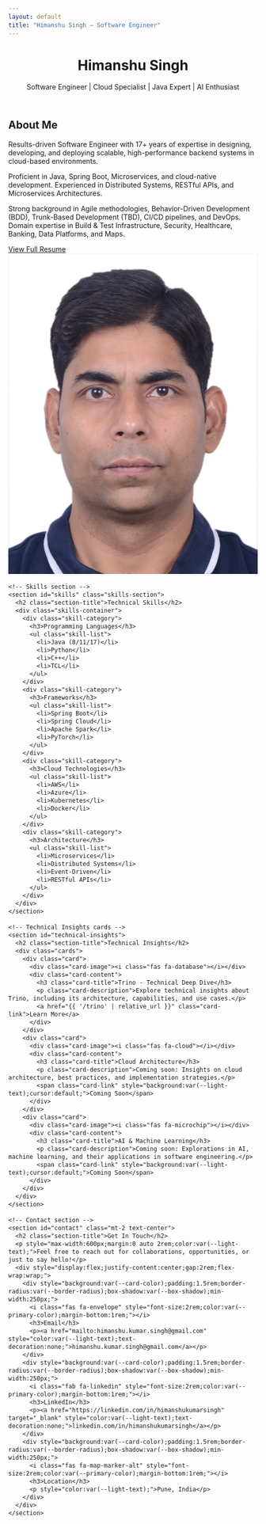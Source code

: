 ```yaml
---
layout: default
title: "Himanshu Singh – Software Engineer"
---
```


<header>
  <div class="container header-content">
    <div class="profile-pic">
      <i class="fas fa-user"></i>
    </div>
    <h1>Himanshu Singh</h1>
    <p class="tagline">Software Engineer | Cloud Specialist | Java Expert | AI Enthusiast</p>
    <div class="social-links">
      <a href="https://linkedin.com/in/himanshukumarsingh" target="_blank"><i class="fab fa-linkedin"></i></a>
      <a href="https://github.com/" target="_blank"><i class="fab fa-github"></i></a>
      <a href="mailto:himanshu.kumar.singh@gmail.com"><i class="fas fa-envelope"></i></a>
    </div>
  </div>
</header>

<div class="container">
  <main>
    <!-- About section -->
    <section id="about" class="about-section">
      <div class="about-content">
        <h2>About Me</h2>
        <p>Results-driven Software Engineer with 17+ years of expertise in designing, developing, and deploying scalable, high-performance backend systems in cloud-based environments.</p>
        <p>Proficient in Java, Spring Boot, Microservices, and cloud-native development. Experienced in Distributed Systems, RESTful APIs, and Microservices Architectures.</p>
        <p>Strong background in Agile methodologies, Behavior-Driven Development (BDD), Trunk-Based Development (TBD), CI/CD pipelines, and DevOps. Domain expertise in Build & Test Infrastructure, Security, Healthcare, Banking, Data Platforms, and Maps.</p>
        <a href="{{ '/resume' | relative_url }}" class="card-link">View Full Resume</a>
      </div>
      <div class="about-image">
        <img src="Himanshu_Singh.JPG" alt="Himanshu Singh" style="width:10%height:10%;object-fit:contain;border-radius:var(--border-radius);">
      </div>
    </section>

    <!-- Skills section -->
    <section id="skills" class="skills-section">
      <h2 class="section-title">Technical Skills</h2>
      <div class="skills-container">
        <div class="skill-category">
          <h3>Programming Languages</h3>
          <ul class="skill-list">
            <li>Java (8/11/17)</li>
            <li>Python</li>
            <li>C++</li>
            <li>TCL</li>
          </ul>
        </div>
        <div class="skill-category">
          <h3>Frameworks</h3>
          <ul class="skill-list">
            <li>Spring Boot</li>
            <li>Spring Cloud</li>
            <li>Apache Spark</li>
            <li>PyTorch</li>
          </ul>
        </div>
        <div class="skill-category">
          <h3>Cloud Technologies</h3>
          <ul class="skill-list">
            <li>AWS</li>
            <li>Azure</li>
            <li>Kubernetes</li>
            <li>Docker</li>
          </ul>
        </div>
        <div class="skill-category">
          <h3>Architecture</h3>
          <ul class="skill-list">
            <li>Microservices</li>
            <li>Distributed Systems</li>
            <li>Event-Driven</li>
            <li>RESTful APIs</li>
          </ul>
        </div>
      </div>
    </section>

    <!-- Technical Insights cards -->
    <section id="technical-insights">
      <h2 class="section-title">Technical Insights</h2>
      <div class="cards">
        <div class="card">
          <div class="card-image"><i class="fas fa-database"></i></div>
          <div class="card-content">
            <h3 class="card-title">Trino - Technical Deep Dive</h3>
            <p class="card-description">Explore technical insights about Trino, including its architecture, capabilities, and use cases.</p>
            <a href="{{ '/trino' | relative_url }}" class="card-link">Learn More</a>
          </div>
        </div>
        <div class="card">
          <div class="card-image"><i class="fas fa-cloud"></i></div>
          <div class="card-content">
            <h3 class="card-title">Cloud Architecture</h3>
            <p class="card-description">Coming soon: Insights on cloud architecture, best practices, and implementation strategies.</p>
            <span class="card-link" style="background:var(--light-text);cursor:default;">Coming Soon</span>
          </div>
        </div>
        <div class="card">
          <div class="card-image"><i class="fas fa-microchip"></i></div>
          <div class="card-content">
            <h3 class="card-title">AI & Machine Learning</h3>
            <p class="card-description">Coming soon: Explorations in AI, machine learning, and their applications in software engineering.</p>
            <span class="card-link" style="background:var(--light-text);cursor:default;">Coming Soon</span>
          </div>
        </div>
      </div>
    </section>

    <!-- Contact section -->
    <section id="contact" class="mt-2 text-center">
      <h2 class="section-title">Get In Touch</h2>
      <p style="max-width:600px;margin:0 auto 2rem;color:var(--light-text);">Feel free to reach out for collaborations, opportunities, or just to say hello!</p>
      <div style="display:flex;justify-content:center;gap:2rem;flex-wrap:wrap;">
        <div style="background:var(--card-color);padding:1.5rem;border-radius:var(--border-radius);box-shadow:var(--box-shadow);min-width:250px;">
          <i class="fas fa-envelope" style="font-size:2rem;color:var(--primary-color);margin-bottom:1rem;"></i>
          <h3>Email</h3>
          <p><a href="mailto:himanshu.kumar.singh@gmail.com" style="color:var(--light-text);text-decoration:none;">himanshu.kumar.singh@gmail.com</a></p>
        </div>
        <div style="background:var(--card-color);padding:1.5rem;border-radius:var(--border-radius);box-shadow:var(--box-shadow);min-width:250px;">
          <i class="fab fa-linkedin" style="font-size:2rem;color:var(--primary-color);margin-bottom:1rem;"></i>
          <h3>LinkedIn</h3>
          <p><a href="https://linkedin.com/in/himanshukumarsingh" target="_blank" style="color:var(--light-text);text-decoration:none;">linkedin.com/in/himanshukumarsingh</a></p>
        </div>
        <div style="background:var(--card-color);padding:1.5rem;border-radius:var(--border-radius);box-shadow:var(--box-shadow);min-width:250px;">
          <i class="fas fa-map-marker-alt" style="font-size:2rem;color:var(--primary-color);margin-bottom:1rem;"></i>
          <h3>Location</h3>
          <p style="color:var(--light-text);">Pune, India</p>
        </div>
      </div>
    </section>
  </main>
</div>